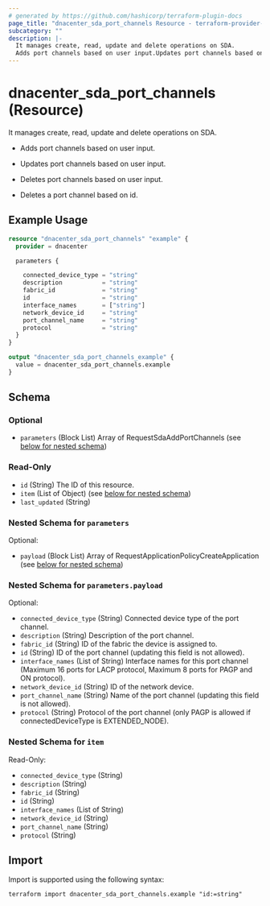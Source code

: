 ```yaml
---
# generated by https://github.com/hashicorp/terraform-plugin-docs
page_title: "dnacenter_sda_port_channels Resource - terraform-provider-dnacenter"
subcategory: ""
description: |-
  It manages create, read, update and delete operations on SDA.
  Adds port channels based on user input.Updates port channels based on user input.Deletes port channels based on user input.Deletes a port channel based on id.
---
```


# dnacenter_sda_port_channels (Resource)

It manages create, read, update and delete operations on SDA.

- Adds port channels based on user input.

- Updates port channels based on user input.

- Deletes port channels based on user input.

- Deletes a port channel based on id.

## Example Usage

```terraform
resource "dnacenter_sda_port_channels" "example" {
  provider = dnacenter

  parameters {

    connected_device_type = "string"
    description           = "string"
    fabric_id             = "string"
    id                    = "string"
    interface_names       = ["string"]
    network_device_id     = "string"
    port_channel_name     = "string"
    protocol              = "string"
  }
}

output "dnacenter_sda_port_channels_example" {
  value = dnacenter_sda_port_channels.example
}
```

<!-- schema generated by tfplugindocs -->
## Schema

### Optional

- `parameters` (Block List) Array of RequestSdaAddPortChannels (see [below for nested schema](#nestedblock--parameters))

### Read-Only

- `id` (String) The ID of this resource.
- `item` (List of Object) (see [below for nested schema](#nestedatt--item))
- `last_updated` (String)

<a id="nestedblock--parameters"></a>
### Nested Schema for `parameters`

Optional:

- `payload` (Block List) Array of RequestApplicationPolicyCreateApplication (see [below for nested schema](#nestedblock--parameters--payload))

<a id="nestedblock--parameters--payload"></a>
### Nested Schema for `parameters.payload`

Optional:

- `connected_device_type` (String) Connected device type of the port channel.
- `description` (String) Description of the port channel.
- `fabric_id` (String) ID of the fabric the device is assigned to.
- `id` (String) ID of the port channel (updating this field is not allowed).
- `interface_names` (List of String) Interface names for this port channel (Maximum 16 ports for LACP protocol, Maximum 8 ports for PAGP and ON protocol).
- `network_device_id` (String) ID of the network device.
- `port_channel_name` (String) Name of the port channel (updating this field is not allowed).
- `protocol` (String) Protocol of the port channel (only PAGP is allowed if connectedDeviceType is EXTENDED_NODE).



<a id="nestedatt--item"></a>
### Nested Schema for `item`

Read-Only:

- `connected_device_type` (String)
- `description` (String)
- `fabric_id` (String)
- `id` (String)
- `interface_names` (List of String)
- `network_device_id` (String)
- `port_channel_name` (String)
- `protocol` (String)

## Import

Import is supported using the following syntax:

```shell
terraform import dnacenter_sda_port_channels.example "id:=string"
```

